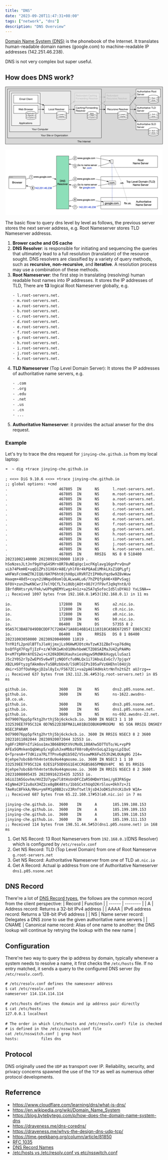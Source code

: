 ```yaml
---
title: "DNS"
date: "2023-09-20T11:47:31+08:00"
tags: ["network", "dns"]
description: "DNS Overview"
---
```


[Domain Name System (DNS)](https://en.wikipedia.org/wiki/Domain_Name_System) is the phonebook of the Internet. It translates human-readable domain names (google.com) to machine-readable IP addresses (142.251.46.238).

DNS is not very complex but super useful.

## How does DNS work?
![dns architecutre](/images/dns_architecture.svg)

![dns flow](/images/dns_flow.png)

The basic flow to query dns level by level as follows, the previous server stores the next server address, e.g. Root Nameserver stores TLD Nameserver addresss. 
1. **Brower cache and OS cache**
2. **DNS Resolver**: is responsible for initiating and sequencing the queries that ultimately lead to a full resolution (translation) of the resource sought. DNS resolvers are classified by a variety of query methods, such as **recursive**, **non-recursive**, and **iterative**. A resolution process may use a combination of these methods.
3. **Root Nameserver**: the first step in translating (resolving) human readable host names into IP addresses. It stores the IP addresses of TLD, There are **13** logical Root Nameserver globally, e.g.
    ```txt
    - l.root-servers.net.
    - m.root-servers.net.
    - a.root-servers.net.
    - b.root-servers.net.
    - c.root-servers.net.
    - d.root-servers.net.
    - e.root-servers.net.
    - f.root-servers.net.
    - g.root-servers.net.
    - h.root-servers.net.
    - i.root-servers.net.
    - j.root-servers.net.
    - k.root-servers.net.
    ```
4. **TLD Nameserver** (Top Level Domain Server): It stores the IP addresses of authoritative name servers, e.g.
    ```txt
    - .com
    - .org
    - .edu
    - .net
    - .us
    - .cn
    - ...
    ```
5. **Authoritative Nameserver**: it provides the actual anwser for the dns request.

### Example
Let's try to trace the dns request for `jinying-che.github.io` from my local laptop:
```shell
➜  ~ dig +trace jinying-che.github.io

; <<>> DiG 9.10.6 <<>> +trace jinying-che.github.io
;; global options: +cmd
.                       467805  IN      NS      l.root-servers.net.
.                       467805  IN      NS      m.root-servers.net.
.                       467805  IN      NS      a.root-servers.net.
.                       467805  IN      NS      b.root-servers.net.
.                       467805  IN      NS      c.root-servers.net.
.                       467805  IN      NS      d.root-servers.net.
.                       467805  IN      NS      e.root-servers.net.
.                       467805  IN      NS      f.root-servers.net.
.                       467805  IN      NS      g.root-servers.net.
.                       467805  IN      NS      h.root-servers.net.
.                       467805  IN      NS      i.root-servers.net.
.                       467805  IN      NS      j.root-servers.net.
.                       467805  IN      NS      k.root-servers.net.
.                       467805  IN      RRSIG   NS 8 0 518400 20231002140000 20230919130000 11019 . hSoNzesJLtJnf9gXYqG4SMrn8R78uNEqUgc1xcFKglavg16gnPrvQnuP sLb74PkmHE+uqQ1ZPs31X6XrA8E/yhlF8r4kPQAaEiMhkLXsZ1QPLgfj wHFWsFcVmWZTKJIQO/6H7P6ht0jhX0pLVRVRTZtIPH0uYqz6w9Z8vWuw Haaqm+48d5+cuyn2iNNqxO8omlQLALwaALu6/7hZPQfgkH6+XBPvSagj 6FOV+zun2hwKNCwrJ7elYQCfL7xi0UbjAOt+OOJYJfF9vfJq9qYnt8/O IBrfdRHtsryH/Fmk/wUPhgNEMYLwgz4n1z+a25A7q5ofocId5lsDYAUJ YxLSNA==
;; Received 1097 bytes from 192.168.0.1#53(192.168.0.1) in 11 ms

io.                     172800  IN      NS      a2.nic.io.
io.                     172800  IN      NS      c0.nic.io.
io.                     172800  IN      NS      a0.nic.io.
io.                     172800  IN      NS      b0.nic.io.
io.                     86400   IN      DS      57355 8 2 95A57C3BAB7849DBCDDF7C72ADA71A88146B141110318CA5BE672057 E865C3E2
io.                     86400   IN      RRSIG   DS 8 1 86400 20231003050000 20230920040000 11019 . TnYR1fL2pnUlBTTsJleHjjmxjLs96HwMJOtcHvTzwK31ZBoT+sp76dHq bsQfFgX7FqyTjIzF+z/W7dK1wKnO1ONvhbeWCTZO8SAIMaJU4ZyPAAMo D+xM7YpRHrAYES2wi+cX20kDDKUXauhxiesHqywSMdNK6XugyLluSaz1 J5c2Y0S2r7pZwEPV5v6w9TjzNQOfcfu0NLQx1i7JAbuLExGc7/7pjqxY XB2LH9FtyzgfAkm0ovTu5BRzbUxO/lSURlGIPsI05aFVz6HEhnl04Ujb dmir+S3ffOahHgxjD2al8yIx/FS67ZCi+va2pA6lHdHsktrNnTn2tGZt aUJrzg==
;; Received 637 bytes from 192.112.36.4#53(g.root-servers.net) in 85 ms

github.io.              3600    IN      NS      dns2.p05.nsone.net.
github.io.              3600    IN      NS      ns-1622.awsdns-10.co.uk.
github.io.              3600    IN      NS      dns3.p05.nsone.net.
github.io.              3600    IN      NS      dns1.p05.nsone.net.
github.io.              3600    IN      NS      ns-692.awsdns-22.net.
0d790076pp5pfktg2hrthj5bj6ckckcb.io. 3600 IN NSEC3 1 1 10 332539EE7F95C32A 0D7N522D3BFMA1LA01BUIOBUK6MROGMU  NS SOA RRSIG DNSKEY NSEC3PARAM
0d790076pp5pfktg2hrthj5bj6ckckcb.io. 3600 IN RRSIG NSEC3 8 2 3600 20231011082044 20230920072044 32553 io. hg8Fr2R0FnIfikGso1mx3B66B9QtVVcMoOL108Ahw5D7TUTo/AL+vpP9 AFEa5GMnkenQqbWsp5/xgEuhJxeMbbzF88roBy6hnSoLq21qysLpIQuC Q+TprenA+f7dKiza7RLTTPnv6qN1b50Z/VSsowMK6Fw353h2WLOUAg0G 2I4=
0jehpe7obc68rhh4ntet0u9o44qmosmo.io. 3600 IN NSEC3 1 1 10 332539EE7F95C32A 0JES1F5OD9SG1E4CCRGBS865PMBUV4PC  NS DS RRSIG
0jehpe7obc68rhh4ntet0u9o44qmosmo.io. 3600 IN RRSIG NSEC3 8 2 3600 20231008005435 20230916235435 32553 io. b6iUJ3A5Govhm/HVZIU7ygw7l8tHsUnDFCZaR50HDmYtbmi/g83PASgw 4IgNm42FI2u8oX3HZ2ce8gBK48ts/1bbSCxthUqO2KrSlou+Okh7z+J1 TAeRsC8FkkA/RHu+ymFM1g0BB2cv23Rnftwtl9jsD4JoDKSzhVcKiOx9 WIA=
;; Received 687 bytes from 65.22.160.17#53(a0.nic.io) in 7 ms

jinying-che.github.io.  3600    IN      A       185.199.108.153
jinying-che.github.io.  3600    IN      A       185.199.109.153
jinying-che.github.io.  3600    IN      A       185.199.110.153
jinying-che.github.io.  3600    IN      A       185.199.111.153
;; Received 114 bytes from 198.51.44.5#53(dns1.p05.nsone.net) in 168 ms
```
1. Get NS Record: 13 Root Nameservers from `192.168.0.1`(DNS Resolver) which is configured by `/etc/resolv.conf`
2. Get NS Record: TLD (Top Level Domain) from one of Root Nameserve `g.root-servers.net`
3. Get NS Record: Authoritative Nameserver from one of TLD `a0.nic.io`
4. Get A Record: Actual ip address from one of Authoritative Nameserver `dns1.p05.nsone.net`


## DNS Record
There're a lot of [DNS Record types](https://en.wikipedia.org/wiki/List_of_DNS_record_types), the follows are the common record from the client perspective:
| Record | Function |
| ------ | -------- |
| A | Address record: Returns a 32-bit IPv4 address |
| AAAA | IPv6 address record: Returns a 128-bit IPv6 address |
| NS | Name server record: Delegates a DNS zone to use the given authoritative name servers |
| CNAME | Canonical name record: Alias of one name to another: the DNS lookup will continue by retrying the lookup with the new name |

## Configuration
There're two way to query the ip address by domain, typically whenever a system needs to resolve a name, it first checks the `/etc/hosts` file. If no entry matched, it sends a query to the configured DNS server (by `/etc/resolv.conf`).

```shell
# /etc/resolv.conf defines the namesever address
$ cat /etc/resolv.conf
nameserver 114.114.114.114

# /etc/hosts defines the domain and ip address pair directly
$ cat /etc/hosts
127.0.0.1 localhost      

# The order in which (/etc/hosts and /etc/resolv.conf) file is checked 
# is defined in the /etc/nsswitch.conf file
cat /etc/nsswitch.conf | grep host 
hosts:          files dns
```

## Protocol
DNS originally used the `UDP` as transport over IP. Reliability, security, and privacy concerns spawned the use of the `TCP` as well as numerous other protocol developments.

## Referrence
- https://www.cloudflare.com/learning/dns/what-is-dns/
- https://en.wikipedia.org/wiki/Domain_Name_System
- https://blog.bytebytego.com/p/how-does-the-domain-name-system-dns
- https://draveness.me/dns-coredns/
- https://draveness.me/whys-the-design-dns-udp-tcp/
- https://time.geekbang.org/column/article/81850
- [RFC 1035](https://datatracker.ietf.org/doc/html/rfc1035)
- [DNS Record Names](https://en.wikipedia.org/wiki/List_of_DNS_record_types)
- [/etc/hosts vs /etc/resolv.conf vs etc/nsswitch.conf](https://www.computernetworkingnotes.com/linux-tutorials/the-etc-hosts-etc-resolv-conf-and-etc-nsswitch-conf-files.html)
